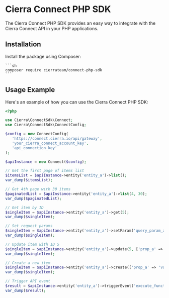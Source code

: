 # Cierra Connect PHP SDK

The Cierra Connect PHP SDK provides an easy way to integrate with the Cierra Connect API in your PHP applications.

## Installation

Install the package using Composer:

    ```sh
    composer require cierrateam/connect-php-sdk
    ```

## Usage Example

Here's an example of how you can use the Cierra Connect PHP SDK:

```php
<?php

use Cierra\ConnectSdk\Connect;
use Cierra\ConnectSdk\ConnectConfig;

$config = new ConnectConfig(
   'https://connect.cierra.io/api/gateway',
   'your_cierra_connect_account_key',
   'api_connection_key'
);

$apiInstance = new Connect($config);

// Get the first page of items list
$itemsList = $apiInstance->entity('entity_a')->list();
var_dump($itemsList);

// Get 4th page with 30 items
$paginatedList = $apiInstance->entity('entity_a')->list(4, 30);
var_dump($paginatedList);

// Get item by ID
$singleItem = $apiInstance->entity('entity_a')->get(5);
var_dump($singleItem);

// Set request params
$singleItem = $apiInstance->entity('entity_a')->setParam('query_param_a', 'value_a')->get(5);
var_dump($singleItem);

// Update item with ID 5
$singleItem = $apiInstance->entity('entity_a')->update(5, ['prop_a' => 'value_a']);
var_dump($singleItem);

// Create a new item
$singleItem = $apiInstance->entity('entity_a')->create(['prop_a' => 'value_a']);
var_dump($singleItem);

// Trigger API event
$result = $apiInstance->entity('entity_a')->triggerEvent('execute_function_a', ['param_a' => 'value_a']);
var_dump($result);

```
